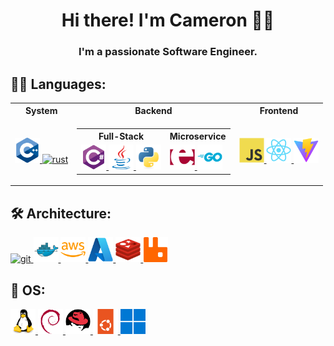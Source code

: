 <!--
**cameron-io/cameron-io** is a ✨ _special_ ✨ repository because its `README.md` (this file) appears on your GitHub profile.

Here are some ideas to get you started:

- 🔭 I’m currently working on ...
- 🌱 I’m currently learning ...
- 👯 I’m looking to collaborate on ...
- 🤔 I’m looking for help with ...
- 💬 Ask me about ...
- 📫 How to reach me: ...
- 😄 Pronouns: ...
- ⚡ Fun fact: ...
-->

<h1 align="center">Hi there! I'm Cameron 👋🤖</h1>

<h3 align="center">
  I'm a passionate Software Engineer.
</h3>

## 👨‍💻 Languages:

<table>
  <tr>
    <th>System</th>
    <th>Backend</th>
    <th>Frontend</th>
  </tr>
  <tr>
  <td>
    <a href="https://www.cplusplus.com" target="_blank" rel="noreferrer"> <img src="https://github.com/devicons/devicon/blob/master/icons/cplusplus/cplusplus-original.svg" alt="cpp" width="40" height="40"/> </a>
    <a href="https://rust-lang.org" target="_blank" rel="noreferrer"> <img src="https://upload.wikimedia.org/wikipedia/commons/thumb/2/20/Rustacean-orig-noshadow.svg/220px-Rustacean-orig-noshadow.svg.png" alt="rust" height="40"/> </a>
  </td>
  <td>
    <div>
      <table>
        <tr>
          <th>Full-Stack</th>
          <th>Microservice</th>
        </tr>
        <tr>
          <td>
            <a href="https://learn.microsoft.com/en-us/dotnet/csharp" target="_blank" rel="noreferrer"> <img src="https://github.com/devicons/devicon/blob/master/icons/csharp/csharp-original.svg" alt="csharp" width="40" height="40"/> </a>
            <a href="https://openjdk.org" target="_blank" rel="noreferrer"> <img src="https://github.com/devicons/devicon/blob/master/icons/java/java-original.svg" alt="java" width="40" height="40"/> </a>
            <a href="https://www.python.org/" target="_blank" rel="noreferrer"> <img src="https://github.com/devicons/devicon/blob/master/icons/python/python-original.svg" alt="python" width="40" height="40"/> </a>
          </td>
          <td>
            <a href="https://www.erlang.org" target="_blank" rel="noreferrer"> <img src="https://raw.githubusercontent.com/devicons/devicon/master/icons/erlang/erlang-plain.svg" alt="erlang" width="40" height="40"/> </a>
            <a href="https://go.dev" target="_blank" rel="noreferrer"> <img src="https://github.com/devicons/devicon/blob/master/icons/go/go-original-wordmark.svg" alt="golang" width="40" height="40"/> </a>
          </td>
        </tr>
      </table>
    </div>
  </td>
  <td>
    <a href="https://developer.mozilla.org/en-US/docs/Web/JavaScript" target="_blank" rel="noreferrer"> <img src="https://raw.githubusercontent.com/devicons/devicon/master/icons/javascript/javascript-original.svg" alt="javascript" width="40" height="40"/> </a>
    <a href="https://www.reactjs.org" target="_blank" rel="noreferrer"> <img src="https://raw.githubusercontent.com/devicons/devicon/master/icons/react/react-original.svg" alt="react" width="40" height="40"/> </a>
    <a href="https://vitejs.dev" target="_blank" rel="noreferrer"> <img src="https://github.com/devicons/devicon/blob/master/icons/vitejs/vitejs-original.svg" alt="vitejs" width="40" height="40"/> </a>
  </td>
  </tr>
</table>

## 🛠️ Architecture:

<div align="left">
  <a href="https://git-scm.com/" target="_blank" rel="noreferrer"> <img src="https://www.vectorlogo.zone/logos/git-scm/git-scm-icon.svg" alt="git" width="40" height="40"/> </a>
  <a href="https://www.docker.com/" target="_blank" rel="noreferrer"> <img src="https://github.com/devicons/devicon/blob/master/icons/docker/docker-original.svg" alt="docker" width="40" height="40"/> </a>
  <a href="https://aws.amazon.com/" target="_blank" rel="noreferrer"> <img src="https://raw.githubusercontent.com/devicons/devicon/master/icons/amazonwebservices/amazonwebservices-plain-wordmark.svg" alt="aws" width="40" height="40"/> </a>
  <a href="https://azure.com/" target="_blank" rel="noreferrer"> <img src="https://github.com/devicons/devicon/blob/master/icons/azure/azure-original.svg" alt="azure" width="40" height="40"/> </a>
  <a href="https://www.redis.com/" target="_blank" rel="noreferrer"> <img src="https://github.com/devicons/devicon/blob/master/icons/redis/redis-original.svg" alt="redis" width="40" height="40"/> </a>
  <a href="https://www.rabbitmq.com/" target="_blank" rel="noreferrer"> <img src="https://raw.githubusercontent.com/devicons/devicon/master/icons/rabbitmq/rabbitmq-original.svg" alt="rabbitmq" width="40" height="40"/> </a>
</div>

## 💾 OS:

<div align="left">
  <a href="https://www.linux.org/" target="_blank" rel="noreferrer"> <img src="https://raw.githubusercontent.com/devicons/devicon/master/icons/linux/linux-original.svg" alt="linux" width="40" height="40"/> </a>
  <a href="https://www.debian.org/" target="_blank" rel="noreferrer"> <img src="https://github.com/devicons/devicon/blob/master/icons/debian/debian-original.svg" alt="debian" width="40" height="40"/> </a>
  <a href="https://www.redhat.com/" target="_blank" rel="noreferrer"> <img src="https://github.com/devicons/devicon/blob/master/icons/redhat/redhat-original.svg" alt="redhat" width="40" height="40"/> </a>
  <a href="https://www.ubuntu.org/" target="_blank" rel="noreferrer"> <img src="https://github.com/devicons/devicon/blob/master/icons/ubuntu/ubuntu-original.svg" alt="ubuntu" width="40" height="40"/> </a>
  <a href="https://www.windows.com/" target="_blank" rel="noreferrer"> <img src="https://github.com/devicons/devicon/blob/master/icons/windows11/windows11-original.svg" alt="windows" width="40" height="40"/> </a>
</div>

<br>
<br>
